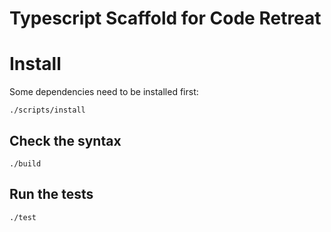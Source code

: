 # Typescript Scaffold for Code Retreat

# Install

Some dependencies need to be installed first:

```
./scripts/install
```

## Check the syntax

```
./build
```

## Run the tests

```
./test
```